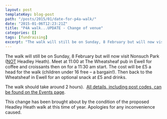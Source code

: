 ```yaml
---
layout: post
templateKey: blog-post
path: "/posts/2015/01/date-for-p4a-walk/"
date: "2015-01-06T12:23:21Z"
title: "P4A walk...UPDATE - Change of venue"
categories: []
tags: [fundraising]
excerpt: "The walk will still be on Sunday, 8 February but will now visit Nonsuch Park (<span style=\"text-de..."
---
```


The walk will still be on Sunday, 8 February but will now visit Nonsuch Park (<span style="text-decoration: underline;">NOT</span> Headley Heath). Meet at 11:00 at The Wheatsheaf pub in Ewell for coffee and croissants then on for a 11:30 am start. The cost will be £5 a head for the walk (children under 16 free – a bargain!). Then back to the Wheatsheaf in Ewell for an optional snack at £5 and drinks.

The walk should take around 2 hours).  [All details, including post codes, can be found on the Events page](https://www.africanvision.org.uk/event/project-4-africa-walk/ "Project 4 Africa Walk").

This change has been brought about by the condition of the proposed Headley Heath walk at this time of year. Apologies for any inconvenience caused.